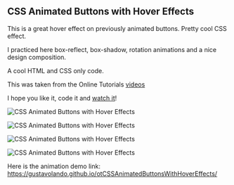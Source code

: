 ## CSS Animated Buttons with Hover Effects

This is a great hover effect on previously animated buttons.  Pretty cool CSS effect.

I practiced here box-reflect, box-shadow, rotation animations and a nice design composition.

A cool HTML and CSS only code.

This was taken from the Online Tutorials [videos](https://www.youtube.com/watch?v=L8VU8Ad_gpc&t=304s)

I hope you like it, code it and [watch it](https://gustavolando.github.io/otCSSAnimatedButtonsWithHoverEffects/)!

![CSS Animated Buttons with Hover Effects](https://gustavolando.github.io/otCSSAnimatedButtonsWithHoverEffects/CSS%20Animated%20Buttons%20with%20Hover%20Effects%201.png)

![CSS Animated Buttons with Hover Effects](https://gustavolando.github.io/otCSSAnimatedButtonsWithHoverEffects/CSS%20Animated%20Buttons%20with%20Hover%20Effects%202.png)

![CSS Animated Buttons with Hover Effects](https://gustavolando.github.io/otCSSAnimatedButtonsWithHoverEffects/CSS%20Animated%20Buttons%20with%20Hover%20Effects%203.png)

![CSS Animated Buttons with Hover Effects](https://gustavolando.github.io/otCSSAnimatedButtonsWithHoverEffects/CSS%20Animated%20Buttons%20with%20Hover%20Effects%204.png)

Here is the animation demo link:  https://gustavolando.github.io/otCSSAnimatedButtonsWithHoverEffects/
